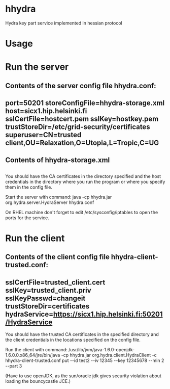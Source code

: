hhydra
======

Hydra key part service implemented in hessian protocol


Usage
=====

Run the server
==============

Contents of the server config file hhydra.conf:
--------------------
port=50201
storeConfigFile=hhydra-storage.xml
host=sicx1.hip.helsinki.fi
sslCertFile=hostcert.pem
sslKey=hostkey.pem
trustStoreDir=/etc/grid-security/certificates
superuser=CN=trusted client,OU=Relaxation,O=Utopia,L=Tropic,C=UG
--------------------

Contents of hhydra-storage.xml
--------------------
<?xml version="1.0" encoding="UTF-8"?>
<infinispan xmlns:xsi="http://www.w3.org/2001/XMLSchema-instance"
            xmlns="urn:infinispan:config:5.0">
  <global />
  <default />
  <namedCache name="hhydra">
    <loaders shared="false">
      <loader
          class="org.infinispan.loaders.file.FileCacheStore"
          fetchPersistentState="true" ignoreModifications="false"
          purgeOnStartup="false">
        <properties>
          <property name="location" value="hhydra-storage.dat" />
        </properties>
      </loader>
    </loaders>
  </namedCache>
  <namedCache name="hydraUsers">
    <loaders shared="false">
      <loader
          class="org.infinispan.loaders.file.FileCacheStore"
          fetchPersistentState="true" ignoreModifications="false"
          purgeOnStartup="false">
        <properties>
          <property name="location" value="hhydra-storage.dat" />
        </properties>
      </loader>
    </loaders>
  </namedCache>
</infinispan>
--------------------

You should have the CA certificates in the directory specified and the host credentials in the directory where you run the program or where you specify them in the config file.

Start the server with command:
java -cp hhydra.jar org.hydra.server.HydraServer hhydra.conf

On RHEL machine don't forget to edit /etc/sysconfig/iptables to open the ports for the service.


Run the client
==============

Contents of the client config file hhydra-client-trusted.conf:
--------------------
sslCertFile=trusted_client.cert
sslKey=trusted_client.priv
sslKeyPasswd=changeit
trustStoreDir=certificates
hydraService=https://sicx1.hip.helsinki.fi:50201/HydraService
--------------------

You should have the trusted CA certificates in the specified directory and the client credentials in the locations specified on the config file.

Run the client with command:
/usr/lib/jvm/java-1.6.0-openjdk-1.6.0.0.x86_64/jre/bin/java -cp hhydra.jar org.hydra.client.HydraClient -c hhydra-client-trusted.conf put --id test2 --iv 12345 --key 12345678 --min 2 --part 3

(Have to use openJDK, as the sun/oracle jdk gives security violation about loading the bouncycastle JCE.)

